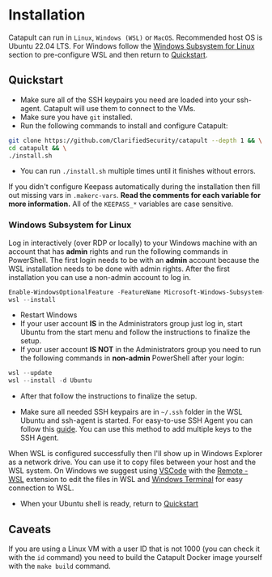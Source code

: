 # Installation

Catapult can run in `Linux`, `Windows (WSL)` or `MacOS`. Recommended host OS is Ubuntu 22.04 LTS. For Windows follow the [Windows Subsystem for Linux](#windows-subsystem-for-linux) section to pre-configure WSL and then return to [Quickstart](#quickstart).

## Quickstart

- Make sure all of the SSH keypairs you need are loaded into your ssh-agent. Catapult will use them to connect to the VMs.
- Make sure you have `git` installed.
- Run the following commands to install and configure Catapult:

```sh
git clone https://github.com/ClarifiedSecurity/catapult --depth 1 && \
cd catapult && \
./install.sh
```

- You can run `./install.sh` multiple times until it finishes without errors.

If you didn't configure Keepass automatically during the installation then fill out missing vars in `.makerc-vars`. **Read the comments for each variable for more information.** All of the `KEEPASS_*` variables are case sensitive.

### Windows Subsystem for Linux

Log in interactively (over RDP or locally) to your Windows machine with an account that has **admin** rights and run the following commands in PowerShell. The first login needs to be with an **admin** account because the WSL installation needs to be done with admin rights. After the first installation you can use a non-admin account to log in.

```powershell
Enable-WindowsOptionalFeature -FeatureName Microsoft-Windows-Subsystem-Linux -Online -NoRestart
wsl --install
```

- Restart Windows
- If your user account **IS** in the Administrators group just log in, start Ubuntu from the start menu and follow the instructions to finalize the setup.
- If your user account **IS NOT** in the Administrators group you need to run the following commands in **non-admin** PowerShell after your login:

```powershell
wsl --update
wsl --install -d Ubuntu
```

- After that follow the instructions to finalize the setup.

- Make sure all needed SSH keypairs are in `~/.ssh` folder in the WSL Ubuntu and ssh-agent is started. For easy-to-use SSH Agent you can follow this [guide](https://esc.sh/blog/ssh-agent-windows10-wsl2/). You can use this method to add multiple keys to the SSH Agent.

When WSL is configured successfully then I'll show up in Windows Explorer as a network drive. You can use it to copy files between your host and the WSL system. On Windows we suggest using [VSCode](https://code.visualstudio.com/) with the [Remote - WSL](https://marketplace.visualstudio.com/items?itemName=ms-vscode-remote.remote-wsl) extension to edit the files in WSL and [Windows Terminal](https://learn.microsoft.com/en-us/windows/terminal/install) for easy connection to WSL.

- When your Ubuntu shell is ready, return to [Quickstart](#quickstart)

## Caveats

If you are using a Linux VM with a user ID that is not 1000 (you can check it with the `id` command) you need to build the Catapult Docker image yourself with the `make build` command.
